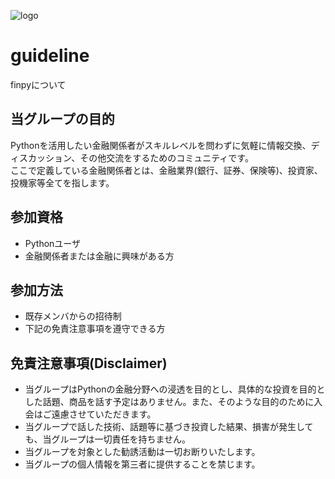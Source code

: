 ![logo](https://github.com/fin-py/logo/blob/master/finpy_background_200x200.png)

# guideline
finpyについて

## 当グループの目的  
Pythonを活用したい金融関係者がスキルレベルを問わずに気軽に情報交換、ディスカッション、その他交流をするためのコミュニティです。  
ここで定義している金融関係者とは、金融業界(銀行、証券、保険等)、投資家、投機家等全てを指します。  

## 参加資格  
* Pythonユーザ
* 金融関係者または金融に興味がある方

## 参加方法  
* 既存メンバからの招待制  
* 下記の免責注意事項を遵守できる方  

## 免責注意事項(Disclaimer)
* 当グループはPythonの金融分野への浸透を目的とし、具体的な投資を目的とした話題、商品を話す予定はありません。また、そのような目的のために入会はご遠慮させていただきます。  
* 当グループで話した技術、話題等に基づき投資した結果、損害が発生しても、当グループは一切責任を持ちません。
* 当グループを対象とした勧誘活動は一切お断りいたします。  
* 当グループの個人情報を第三者に提供することを禁じます。
